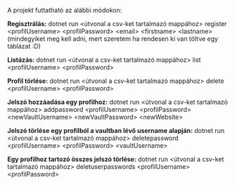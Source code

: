 A projekt futtatható az alábbi módokon:

**Regisztrálás:**
dotnet run \<útvonal a csv-ket tartalmazó mappához> register \<profilUsername> \<profilPassword> \<email> \<firstname> \<lastname>
(mindegyiket meg kell adni, mert szeretem ha rendesen ki van töltve egy táblázat :D)

**Listázás:**
dotnet run \<útvonal a csv-ket tartalmazó mappához> list \<profilUsername> \<profilPassword>

**Profil törlése:**
dotnet run \<útvonal a csv-ket tartalmazó mappához> delete \<profilUsername> \<profilPassword>

**Jelszó hozzáadása egy profilhoz:**
dotnet run \<útvonal a csv-ket tartalmazó mappához> addpassword \<profilUsername> \<profilPassword> \<newVaultUsername> \<newVaultPassword> \<newWebsite>

**Jelszó törlése egy profilból a vaultban lévő username alapján:**
dotnet run \<útvonal a csv-ket tartalmazó mappához> deletepassword \<profilUsername> \<profilPassword> \<vaultUsername>

**Egy profilhoz tartozó összes jelszó törlése:**
dotnet run \<útvonal a csv-ket tartalmazó mappához> deletuserpasswords \<profilUsername> \<profilPassword>
